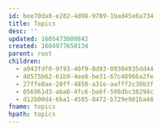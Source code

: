 ```yaml
---
id: bee70da8-e282-4d98-9709-1bad45e8a734
title: Topics
desc: ''
updated: 1605473080842
created: 1604977650134
parent: root
children:
  - a943fdf0-9f93-40f9-8d93-09304935dd44
  - 48575b62-61b9-4ee8-be31-67c48966a2fe
  - 27ffe8ae-20ff-4850-a31e-aafff2c30b3f
  - 056961d3-aba0-4fc6-ba6f-598dbc38294c
  - d12b00d4-6ba1-4505-8472-b729e901ba48
fname: topics
hpath: topics
---
```



